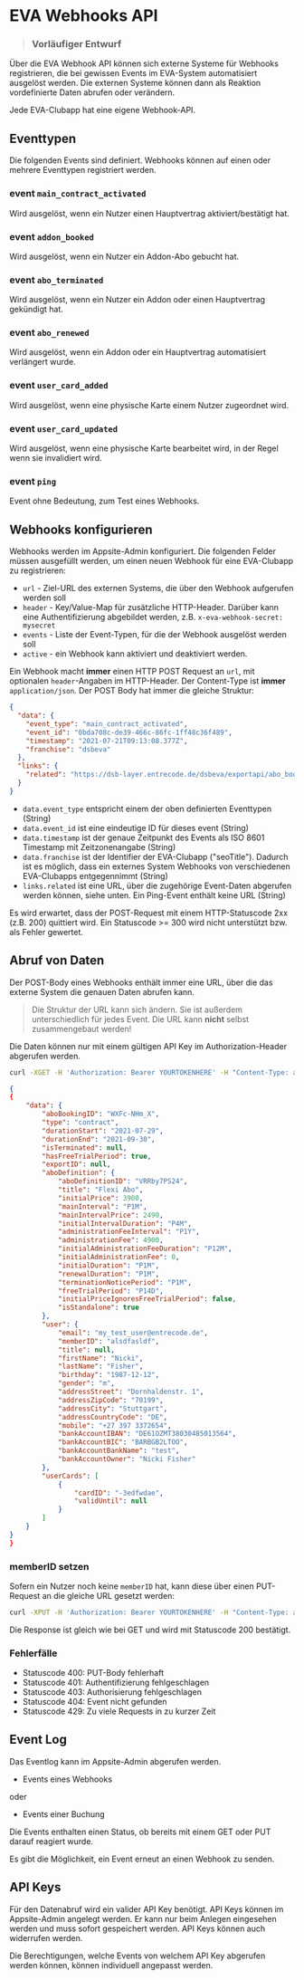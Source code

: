 # EVA Webhooks API

> ### Vorläufiger Entwurf

Über die EVA Webhook API können sich externe Systeme für Webhooks registrieren, die bei gewissen Events im EVA-System automatisiert ausgelöst werden. Die externen Systeme können dann als Reaktion vordefinierte Daten abrufen oder verändern.

Jede EVA-Clubapp hat eine eigene Webhook-API. 

## Eventtypen
Die folgenden Events sind definiert. Webhooks können auf einen oder mehrere Eventtypen registriert werden.

### event `main_contract_activated`
Wird ausgelöst, wenn ein Nutzer einen Hauptvertrag aktiviert/bestätigt hat.

### event `addon_booked`
Wird ausgelöst, wenn ein Nutzer ein Addon-Abo gebucht hat.

### event `abo_terminated`
Wird ausgelöst, wenn ein Nutzer ein Addon oder einen Hauptvertrag gekündigt hat.

### event `abo_renewed`
Wird ausgelöst, wenn ein Addon oder ein Hauptvertrag automatisiert verlängert wurde.

### event `user_card_added`
Wird ausgelöst, wenn eine physische Karte einem Nutzer zugeordnet wird.

### event `user_card_updated`
Wird ausgelöst, wenn eine physische Karte bearbeitet wird, in der Regel wenn sie invalidiert wird.

### event `ping`
Event ohne Bedeutung, zum Test eines Webhooks.

## Webhooks konfigurieren

Webhooks werden im Appsite-Admin konfiguriert.
Die folgenden Felder müssen ausgefüllt werden, um einen neuen Webhook für eine EVA-Clubapp zu registrieren:

- `url` - Ziel-URL des externen Systems, die über den Webhook aufgerufen werden soll
- `header` - Key/Value-Map für zusätzliche HTTP-Header. Darüber kann eine Authentifizierung abgebildet werden, z.B. `x-eva-webhook-secret: mysecret`
- `events` - Liste der Event-Typen, für die der Webhook ausgelöst werden soll
- `active` - ein Webhook kann aktiviert und deaktiviert werden.

Ein Webhook macht **immer** einen HTTP POST Request an `url`, mit optionalen `header`-Angaben im HTTP-Header. Der Content-Type ist **immer** `application/json`. Der POST Body hat immer die gleiche Struktur:

```json
{
  "data": {
    "event_type": "main_contract_activated",
    "event_id": "0bda708c-de39-466c-86fc-1ff48c36f489",
    "timestamp": "2021-07-21T09:13:08.377Z",
    "franchise": "dsbeva"
  },
  "links": {
    "related": "https://dsb-layer.entrecode.de/dsbeva/exportapi/abo_booking?id=qyAIXmsqpi&event=0bda708c-de39-466c-86fc-1ff48c36f489"
  }
}
```

- `data.event_type` entspricht einem der oben definierten Eventtypen (String)
- `data.event_id` ist eine eindeutige ID für dieses event (String)
- `data.timestamp` ist der genaue Zeitpunkt des Events als ISO 8601 Timestamp mit Zeitzonenangabe (String)
- `data.franchise` ist der Identifier der EVA-Clubapp ("seoTitle"). Dadurch ist es möglich, dass ein externes System Webhooks von verschiedenen EVA-Clubapps entgegennimmt (String)
- `links.related` ist eine URL, über die zugehörige Event-Daten abgerufen werden können, siehe unten. Ein Ping-Event enthält keine URL (String)

Es wird erwartet, dass der POST-Request mit einem HTTP-Statuscode 2xx (z.B. 200) quittiert wird. Ein Statuscode >= 300 wird nicht unterstützt bzw. als Fehler gewertet.

## Abruf von Daten
Der POST-Body eines Webhooks enthält immer eine URL, über die das externe System die genauen Daten abrufen kann. 

> Die Struktur der URL kann sich ändern. Sie ist außerdem unterschiedlich für jedes Event. Die URL kann **nicht** selbst zusammengebaut werden!

Die Daten können nur mit einem gültigen API Key im Authorization-Header abgerufen werden.

```sh
curl -XGET -H 'Authorization: Bearer YOURTOKENHERE' -H "Content-Type: application/json" 'https://dsb-layer.entrecode.de/dsbeva/exportapi/abo_booking?id=qyAIXmsqpi&event=0bda708c-de39-466c-86fc-1ff48c36f489'
```

```json
{
{
    "data": {
        "aboBookingID": "WXFc-NHm_X",
        "type": "contract",
        "durationStart": "2021-07-29",
        "durationEnd": "2021-09-30",
        "isTerminated": null,
        "hasFreeTrialPeriod": true,
        "exportID": null,
        "aboDefinition": {
            "aboDefinitionID": "VRRby7PS24",
            "title": "Flexi Abo",
            "initialPrice": 3900,
            "mainInterval": "P1M",
            "mainIntervalPrice": 2490,
            "initialIntervalDuration": "P4M",
            "administrationFeeInterval": "P1Y",
            "administrationFee": 4900,
            "initialAdministrationFeeDuration": "P12M",
            "initialAdministrationFee": 0,
            "initialDuration": "P1M",
            "renewalDuration": "P1M",
            "terminationNoticePeriod": "P1M",
            "freeTrialPeriod": "P14D",
            "initialPriceIgnoresFreeTrialPeriod": false,
            "isStandalone": true
        },
        "user": {
            "email": "my_test_user@entrecode.de",
            "memberID": "alsdfasldf",
            "title": null,
            "firstName": "Nicki",
            "lastName": "Fisher",
            "birthday": "1987-12-12",
            "gender": "m",
            "addressStreet": "Dornhaldenstr. 1",
            "addressZipCode": "70199",
            "addressCity": "Stuttgart",
            "addressCountryCode": "DE",
            "mobile": "+27 397 3372654",
            "bankAccountIBAN": "DE61OZMT38030485013564",
            "bankAccountBIC": "BARBGB2LTOO",
            "bankAccountBankName": "test",
            "bankAccountOwner": "Nicki Fisher"
        },
        "userCards": [
            {
                "cardID": "-3edfwdae",
                "validUntil": null
            }
        ]
    }
}
}
```

### memberID setzen

Sofern ein Nutzer noch keine `memberID` hat, kann diese über einen PUT-Request an die gleiche URL gesetzt werden:

```sh
curl -XPUT -H 'Authorization: Bearer YOURTOKENHERE' -H "Content-Type: application/json" -d '{"data": {"user": {"memberID": "newMemberID123"}}}' 'https://dsb-layer.entrecode.de/dsbeva/exportapi/abo_booking?id=qyAIXmsqpi&event=0bda708c-de39-466c-86fc-1ff48c36f489'
```
Die Response ist gleich wie bei GET und wird mit Statuscode 200 bestätigt. 

### Fehlerfälle

- Statuscode 400: PUT-Body fehlerhaft
- Statuscode 401: Authentifizierung fehlgeschlagen
- Statuscode 403: Authorisierung fehlgeschlagen
- Statuscode 404: Event nicht gefunden
- Statuscode 429: Zu viele Requests in zu kurzer Zeit


## Event Log
Das Eventlog kann im Appsite-Admin abgerufen werden.

- Events eines Webhooks

oder

- Events einer Buchung

Die Events enthalten einen Status, ob bereits mit einem GET oder PUT darauf reagiert wurde.

Es gibt die Möglichkeit, ein Event erneut an einen Webhook zu senden.

## API Keys
Für den Datenabruf wird ein valider API Key benötigt.
API Keys können im Appsite-Admin angelegt werden. Er kann nur beim Anlegen eingesehen werden und muss sofort gespeichert werden. API Keys können auch widerrufen werden. 

Die Berechtigungen, welche Events von welchem API Key abgerufen werden können, können individuell angepasst werden.
